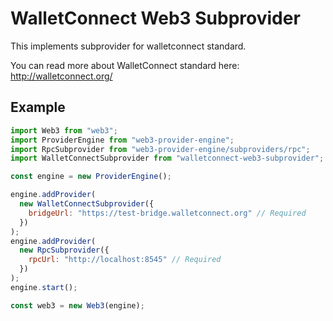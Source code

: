 # WalletConnect Web3 Subprovider

This implements subprovider for walletconnect standard.

You can read more about WalletConnect standard here: http://walletconnect.org/

## Example

```js
import Web3 from "web3";
import ProviderEngine from "web3-provider-engine";
import RpcSubprovider from "web3-provider-engine/subproviders/rpc";
import WalletConnectSubprovider from "walletconnect-web3-subprovider";

const engine = new ProviderEngine();

engine.addProvider(
  new WalletConnectSubprovider({
    bridgeUrl: "https://test-bridge.walletconnect.org" // Required
  })
);
engine.addProvider(
  new RpcSubprovider({
    rpcUrl: "http://localhost:8545" // Required
  })
);
engine.start();

const web3 = new Web3(engine);
```
